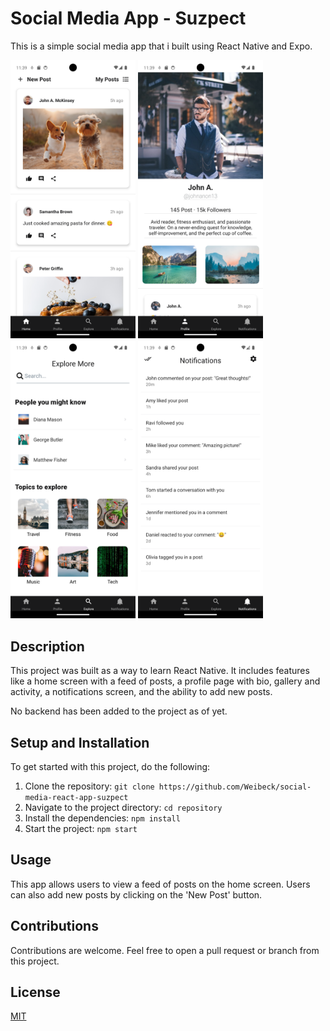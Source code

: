 # Social Media App - Suzpect

This is a simple social media app that i built using React Native and Expo.

<img src="./screenshots/Screenshot_1.png" width="200"> <img src="./screenshots/Screenshot_2.png" width="200"> <img src="./screenshots/Screenshot_3.png" width="200"> <img src="./screenshots/Screenshot_4.png" width="200">



## Description

This project was built as a way to learn React Native. It includes features like a home screen with a feed of posts, a profile page with bio, gallery and activity, a notifications screen, and the ability to add new posts.

No backend has been added to the project as of yet.
## Setup and Installation

To get started with this project, do the following:

1. Clone the repository: `git clone https://github.com/Weibeck/social-media-react-app-suzpect`
2. Navigate to the project directory: `cd repository`
3. Install the dependencies: `npm install`
4. Start the project: `npm start`

## Usage

This app allows users to view a feed of posts on the home screen. Users can also add new posts by clicking on the 'New Post' button.

## Contributions

Contributions are welcome. Feel free to open a pull request or branch from this project.

## License

[MIT](https://choosealicense.com/licenses/mit/)
